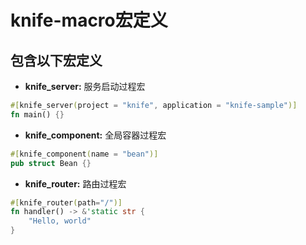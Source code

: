 # knife-macro宏定义

## 包含以下宏定义

* **knife_server:** 服务启动过程宏
```rust
#[knife_server(project = "knife", application = "knife-sample")]
fn main() {}
```

* **knife_component:** 全局容器过程宏
```rust
#[knife_component(name = "bean")]
pub struct Bean {}
```

* **knife_router:** 路由过程宏
```rust
#[knife_router(path="/")]
fn handler() -> &'static str {
    "Hello, world"
}
```